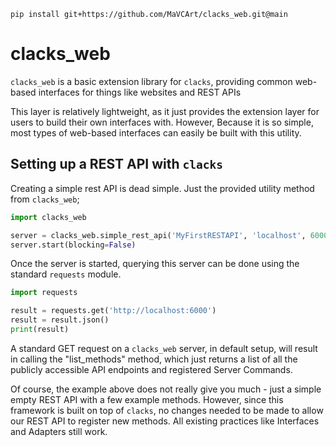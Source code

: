 ```pip install git+https://github.com/MaVCArt/clacks_web.git@main```

# clacks_web

`clacks_web` is a basic extension library for `clacks`, providing common web-based interfaces for things like websites
and REST APIs

This layer is relatively lightweight, as it just provides the extension layer for users to build their own interfaces
with. However, Because it is so simple, most types of web-based interfaces can easily be built with this utility.


## Setting up a REST API with `clacks`

Creating a simple rest API is dead simple. Just the provided utility method from `clacks_web`;

```python
import clacks_web

server = clacks_web.simple_rest_api('MyFirstRESTAPI', 'localhost', 6000)
server.start(blocking=False)
```

Once the server is started, querying this server can be done using the standard `requests` module.

```python
import requests

result = requests.get('http://localhost:6000')
result = result.json()
print(result)
```

A standard GET request on a `clacks_web` server, in default setup, will result in calling the "list_methods" method,
which just returns a list of all the publicly accessible API endpoints and registered Server Commands.

Of course, the example above does not really give you much - just a simple empty REST API with a few example methods.
However, since this framework is built on top of `clacks`, no changes needed to be made to allow our REST API to 
register new methods. All existing practices like Interfaces and Adapters still work.
